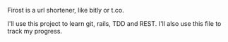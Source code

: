Firost is a url shortener, like bitly or t.co.

I'll use this project to learn git, rails, TDD and REST. I'll also use this
file to track my progress.




